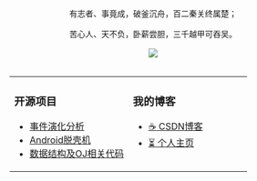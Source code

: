 <p align="center">
  <br><br>
  <!--
  <img style="border: 1px solid blue;border-radius: 100%;overflow: hidden;" src="https://q.qlogo.cn/g?b=qq&nk=849919718&s=100">
  <br><br>
  -->
  <samp>
    有志者、事竟成，破釜沉舟，百二秦关终属楚；<br><br>
    苦心人、天不负，卧薪尝胆，三千越甲可吞吴。<br><br>
  </samp>
  <img src="https://github-readme-stats.vercel.app/api?username=easterNday&show_icons=true&theme=graywhite"/>
  <br><br>
</p>


<table align="center">
  <tr>
  <td valign="top" width="50%">

  ### 开源项目

  - [事件演化分析](https://github.com/easterNday/Event-evolution-analysis)
  - [Android脱壳机](https://github.com/DogDayAndroid)
  - [数据结构及OJ相关代码](https://github.com/OJ-Exercise)

  </td>
  
  <td valign="top" width="50%">

  ### 我的博客
  - [:coffee: CSDN博客](https://blog.csdn.net/qq_19577209)
  - [:hourglass_flowing_sand: 个人主页](https://easternday.top/)

  </td>
  </tr>
</table>
